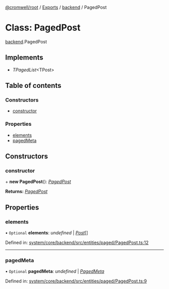 [@cromwell/root](../README.md) / [Exports](../modules.md) / [backend](../modules/backend.md) / PagedPost

# Class: PagedPost

[backend](../modules/backend.md).PagedPost

## Implements

* *TPagedList*<TPost\>

## Table of contents

### Constructors

- [constructor](backend.pagedpost.md#constructor)

### Properties

- [elements](backend.pagedpost.md#elements)
- [pagedMeta](backend.pagedpost.md#pagedmeta)

## Constructors

### constructor

\+ **new PagedPost**(): [*PagedPost*](backend.pagedpost.md)

**Returns:** [*PagedPost*](backend.pagedpost.md)

## Properties

### elements

• `Optional` **elements**: *undefined* \| [*Post*](backend.post.md)[]

Defined in: [system/core/backend/src/entities/paged/PagedPost.ts:12](https://github.com/CromwellCMS/Cromwell/blob/8568c07/system/core/backend/src/entities/paged/PagedPost.ts#L12)

___

### pagedMeta

• `Optional` **pagedMeta**: *undefined* \| [*PagedMeta*](backend.pagedmeta.md)

Defined in: [system/core/backend/src/entities/paged/PagedPost.ts:9](https://github.com/CromwellCMS/Cromwell/blob/8568c07/system/core/backend/src/entities/paged/PagedPost.ts#L9)
